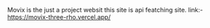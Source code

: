 Movix is the just a project websit
this site is api featching site.
link:- https://movix-three-rho.vercel.app/
